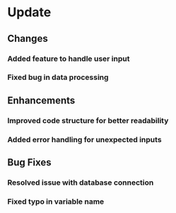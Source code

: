 # Update

## Changes
### Added feature to handle user input
### Fixed bug in data processing

## Enhancements
### Improved code structure for better readability
### Added error handling for unexpected inputs

## Bug Fixes
### Resolved issue with database connection
### Fixed typo in variable name
